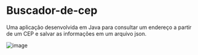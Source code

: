 # Buscador-de-cep
Uma aplicação desenvolvida em Java para consultar um endereço a partir de um CEP e salvar as informações em um arquivo json.

![image](https://github.com/jujubap21/Buscador-de-cep/assets/148919434/44d4bc6d-4912-4ae7-af73-6c24d7f2ab30)

